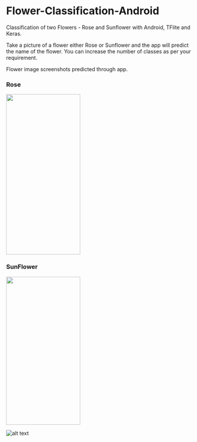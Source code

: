 # Flower-Classification-Android
Classification of two Flowers - Rose and Sunflower with Android, TFlite and Keras.

Take a picture of a flower either Rose or Sunflower and the app will predict the name of the flower. You can increase the number of classes as per your requirement. 

Flower image screenshots predicted through app.

<h3>Rose</h3>
<img src="https://github.com/LikithaVemulapalli/Flower-Classification-Android.git/master/Rose.jpg" width="200" height="433">

<h3>SunFlower</h3>
<img src="https://github.com/LikithaVemulapalli/Flower-Classification-Android.git/blob/master/SunFlower.jpg" width="200" height="400">

![alt text](https://github.com/LikithaVemulapalli/Flower-Classification-Android.git/master/Rose.jpg?raw=true)







